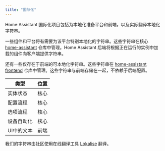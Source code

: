 ```yaml
---
title: "国际化"
---
```


Home Assistant 国际化项目包括为本地化准备平台和前端，以及实际翻译本地化字符串。

一些组件和平台将有需要为该平台特别本地化的字符串。这些字符串在核心 [home-assistant](https://github.com/home-assistant/core) 仓库中管理。Home Assistant 后端将根据正在运行的实例中加载的组件向客户端提供字符串。

还有一些仅存在于前端的可本地化字符串。这些字符串在 [home-assistant frontend](https://github.com/home-assistant/frontend) 仓库中管理。这些字符串与前端存储在一起，不依赖于后端配置。

| 类型              | 位置     |
| ----------------- | -------- |
| 实体状态         | 核心     |
| 配置流程         | 核心     |
| 选项流程         | 核心     |
| 设备自动化       | 核心     |
| UI中的文本       | 前端     |

我们的字符串由社区使用在线翻译工具 [Lokalise](https://lokalise.co/) 翻译。